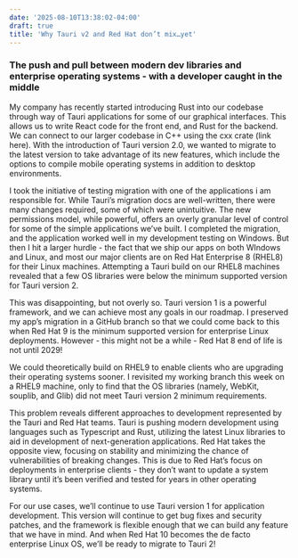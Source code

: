 ```yaml
---
date: '2025-08-10T13:38:02-04:00'
draft: true
title: 'Why Tauri v2 and Red Hat don’t mix…yet'
---
```


### The push and pull between modern dev libraries and enterprise operating systems - with a developer caught in the middle

My company has recently started introducing Rust into our codebase through way of Tauri applications for some of our graphical interfaces. This allows us to write React code for the front end, and Rust for the backend.  We can connect to our larger codebase in C++ using the cxx crate (link here).  With the introduction of Tauri version 2.0, we wanted to migrate to the latest version to take advantage of its new features, which include the options to compile mobile operating systems in addition to desktop environments.

I took the initiative of testing migration with one of the applications i am responsible for. While Tauri’s migration docs are well-written, there were many changes required, some of which were unintuitive.  The new permissions model, while powerful, offers an overly granular level of control for some of the simple applications we’ve built.  I completed the migration, and the application worked well in my development testing on Windows. But then I hit a larger hurdle - the fact that we ship our apps on both WIndows and Linux, and most our major clients are on Red Hat Enterprise 8 (RHEL8) for their Linux machines. Attempting a Tauri build on our RHEL8 machines revealed that a few OS libraries were below the minimum supported version for Tauri version 2. 

This was disappointing, but not overly so. Tauri version 1 is a powerful framework, and we can achieve most any goals in our roadmap. I preserved my app’s migration in a GitHub branch so that we could come back to this when Red Hat 9 is the minimum supported version for enterprise Linux deployments. However - this might not be a while - Red Hat 8 end of life is not until 2029!

We could theoretically build on RHEL9 to enable clients who are upgrading their operating systems sooner.  I revisited my working branch this week on a RHEL9 machine, only to find that the OS libraries (namely, WebKit, souplib, and Glib) did not meet Tauri version 2 minimum requirements. 

This problem reveals different approaches to development represented by the Tauri and Red Hat teams. Tauri is pushing modern development using languages such as Typescript and Rust, utilizing the latest Linux libraries to aid in development of next-generation applications. Red Hat takes the opposite view, focusing on stability and minimizing the chance of vulnerabilities of breaking changes. This is due to Red Hat’s focus on deployments in enterprise clients - they don’t want to update a system library until it’s been verified and tested for years in other operating systems.

For our use cases, we’ll continue to use Tauri version 1 for application development. This version will continue to get bug fixes and security patches, and the framework is flexible enough that we can build any feature that we have in mind.  And when Red Hat 10 becomes the de facto enterprise Linux OS, we’ll be ready to migrate to Tauri 2!

